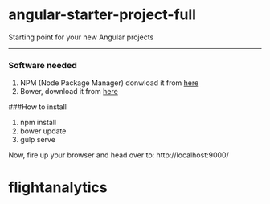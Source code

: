 # angular-starter-project-full

Starting point for your new Angular projects

***

### Software needed

1. NPM (Node Package Manager) donwload it from [here](https://nodejs.org/download/)
2. Bower, download it from [here](http://bower.io)

###How to install

1. npm install
2. bower update
3. gulp serve

Now, fire up your browser and head over to: http://localhost:9000/
# flightanalytics
